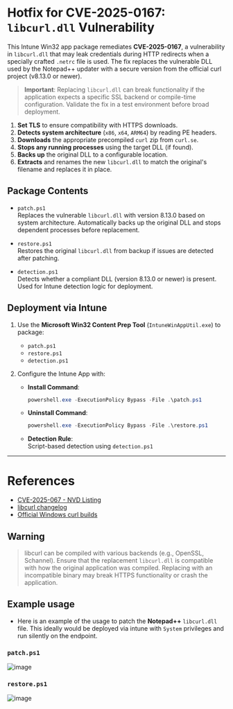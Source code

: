 # Hotfix for CVE-2025-0167: `libcurl.dll` Vulnerability

This Intune Win32 app package remediates **CVE-2025-0167**, a vulnerability in `libcurl.dll` that may leak credentials during HTTP redirects when a specially crafted `.netrc` file is used. The fix replaces the vulnerable DLL used by the Notepad++ updater with a secure version from the official curl project (v8.13.0 or newer).


>  **Important**: Replacing `libcurl.dll` can break functionality if the application expects a specific SSL backend or compile-time configuration. Validate the fix in a test environment before broad deployment.


1. **Set TLS** to ensure compatibility with HTTPS downloads.
2. **Detects system architecture** (`x86`, `x64`, `ARM64`) by reading PE headers.
3. **Downloads** the appropriate precompiled `curl` zip from `curl.se`.
4. **Stops any running processes** using the target DLL (if found).
5. **Backs up** the original DLL to a configurable location.
6. **Extracts** and renames the new `libcurl.dll` to match the original's filename and replaces it in place.

##  Package Contents

- `patch.ps1`  
  Replaces the vulnerable `libcurl.dll` with version 8.13.0 based on system architecture. Automatically backs up the original DLL and stops dependent processes before replacement.

- `restore.ps1`  
  Restores the original `libcurl.dll` from backup if issues are detected after patching.

- `detection.ps1`  
  Detects whether a compliant DLL (version 8.13.0 or newer) is present. Used for Intune detection logic for deployment.

## Deployment via Intune

1. Use the **Microsoft Win32 Content Prep Tool** (`IntuneWinAppUtil.exe`) to package:
   - `patch.ps1`
   - `restore.ps1`
   - `detection.ps1`

2. Configure the Intune App with:
   - **Install Command**:  
     ```powershell
     powershell.exe -ExecutionPolicy Bypass -File .\patch.ps1
     ```
   - **Uninstall Command**:  
     ```powershell
     powershell.exe -ExecutionPolicy Bypass -File .\restore.ps1
     ```
   - **Detection Rule**:  
     Script-based detection using `detection.ps1`

---


# References
- [CVE-2025-067 - NVD Listing ](https://nvd.nist.gov/vuln/detail/CVE-2025-0167)
- [libcurl changelog](https://curl.se/changes.html)
- [Official Windows curl builds](https://curl.se/windows/)


## Warning

> libcurl can be compiled with various backends (e.g., OpenSSL, Schannel). Ensure that the replacement `libcurl.dll` is compatible with how the original application was compiled. Replacing with an incompatible binary may break HTTPS functionality or crash the application.

## Example usage 
- Here is an example of the usage to patch the **Notepad++** `libcurl.dll` file. This ideally would be deployed via intune with `System` privileges and run silently on the endpoint. 

### `patch.ps1`
![image](https://github.com/user-attachments/assets/7684eb65-98de-4bee-86ac-c01f4f58ccd6)

### `restore.ps1`
![image](https://github.com/user-attachments/assets/1f37d86f-28d2-4fd7-bdb2-cba45e8785ef)




  
